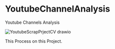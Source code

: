 # YoutubeChannelAnalysis
Youtube Channels Analysis

![YoutubeScrapPrjectCV drawio](https://user-images.githubusercontent.com/113614347/225644598-2305270a-09ef-4b0a-93f5-313b01adea8c.png)

This Process on this Project.

